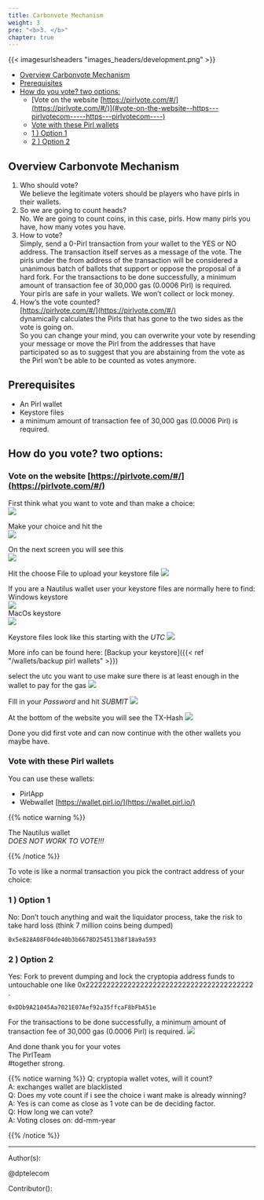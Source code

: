 ```yaml
---
title: Carbonvote Mechanism
weight: 3
pre: "<b>3. </b>"
chapter: true
---
```


{{< imagesurlsheaders "images_headers/development.png" >}}

- [Overview Carbonvote Mechanism](#overview-carbonvote-mechanism)
- [Prerequisites](#prerequisites)
- [How do you vote? two options:](#how-do-you-vote?-two-options-)
  * [Vote on the website [https://pirlvote.com/#/](https://pirlvote.com/#/)](#vote-on-the-website--https---pirlvotecom-----https---pirlvotecom----)
  * [Vote with these Pirl wallets](#vote-with-these-pirl-wallets)
  * [1 ) Option 1](#1---option-1)
  * [2 ) Option 2](#2---option-2)

## Overview Carbonvote Mechanism

1) Who should vote?  
We believe the legitimate voters should be players who have pirls in their wallets.  
2) So we are going to count heads?  
No. We are going to count coins, in this case, pirls. How many pirls you have, how many votes you have.  
3) How to vote?  
Simply, send a 0-Pirl transaction from your wallet to the YES or NO address. The transaction itself serves as a message of the vote. The pirls under the from address of the transaction will be considered a unanimous batch of ballots that support or oppose the proposal of a hard fork. For the transactions to be done successfully, a minimum amount of transaction fee of 30,000 gas (0.0006 Pirl) is required.  
Your pirls are safe in your wallets. We won’t collect or lock money.  
4) How’s the vote counted?  
[https://pirlvote.com/#/](https://pirlvote.com/#/)  
dynamically calculates the Pirls that has gone to the two sides as the vote is going on.  
So you can change your mind, you can overwrite your vote by resending your message or move the Pirl from the addresses that have participated so as to suggest that you are abstaining from the vote as the Pirl won’t be able to be counted as votes anymore.


## Prerequisites  
- An Pirl wallet
- Keystore files
- a minimum amount of transaction fee of 30,000 gas (0.0006 Pirl) is required.


## How do you vote? two options:  

### Vote on the website [https://pirlvote.com/#/](https://pirlvote.com/#/)  

First think what you want to vote and than make a choice:  
![](https://pirl.live/ipfs/QmPmjCSwnpnU7yaXradvQJq51LZhoeZiLheffZ4GU4ij75)  

Make your choice and hit the  
![](https://pirl.live/ipfs/QmbbgZMrLRvtKN5L15jSaqwxJ2WUHEuFuu4MBxcW9J31Th)  

On the next screen you will see this  
![](https://pirl.live/ipfs/QmePUGmodyFUf6FgLWrT92cm8S8s4r8ARYvU3t4ns5nMDU)  

Hit the choose File to upload your keystore file   ![](https://pirl.live/ipfs/QmaA9KDPV4TA2Z2FDd5WVRCLESkXDznB1xbCDnLjuL8y2N)  

If you are a Nautilus wallet user your keystore files are normally here to find:  
Windows keystore  
![](https://pirl.live/ipfs/Qmbgngc8SFTPXA6i2E8sh4XDXozCKQCU4gRnm5Fw3AWEep)  
MacOs keystore  
![](https://pirl.live/ipfs/QmdyRveKT2XcbguxKVpFr8U3xH1v4awtfamn11LeKn1tBj)

Keystore files look like this starting with the *UTC*   ![](https://pirl.live/ipfs/QmPxCotuSsSk5ZTBXDVS4c8sDn1aS1vUhrZtA1QQXendFF)  


More info can be found here:
[Backup your keystore]({{< ref "/wallets/backup pirl wallets" >}})  

select the utc you want to use make sure there is at least enough in the wallet to pay for the gas   ![](https://pirl.live/ipfs/Qmezp1Aqex56ji21gYox1xeo6txyLZGsBxhe4q5yXoUQ6P)  

Fill in your *Password* and hit *SUBMIT*    ![](https://pirl.live/ipfs/Qmezp1Aqex56ji21gYox1xeo6txyLZGsBxhe4q5yXoUQ6P)  

At the bottom of the website you will see the TX-Hash   ![](https://pirl.live/ipfs/QmbMM2JGgbiFPZGGaaqxLG3ic9xLFuUzqYBxAKp2b2Agu6)  

Done you did first vote and can now continue with the other wallets you maybe have.

### Vote with these Pirl wallets

You can use these wallets:
- PirlApp  
- Webwallet [https://wallet.pirl.io/](https://wallet.pirl.io/)  


{{% notice warning %}}

The Nautilus wallet  
*DOES NOT WORK TO VOTE!!!*  

{{% /notice %}}

To vote is like a normal transaction you pick the contract address of your choice:  
### 1 ) Option 1  
No: Don’t touch anything and wait the liquidator process,
take the risk to take hard loss (think 7 million coins being dumped)
```
0x5e828A08F04de40b3b6678D254513b8f18a9a593  
```
### 2 ) Option 2  
Yes: Fork to prevent dumping and lock the cryptopia address funds to untouchable one like 0x2222222222222222222222222222222222222222 .
```
0xDDb9A21045Aa7021E07Aef92a35ffcaF8bFbA51e
```
For the transactions to be done successfully, a minimum amount of transaction fee of 30,000 gas (0.0006 Pirl) is required.
![](https://pirl.live/ipfs/QmSogyYjufBmnXnRDWQ6xErY6eTV4v8dPRhn334qboTKco)  



And done thank you for your votes  
The PirlTeam  
#together strong.  



{{% notice warning %}}
Q: cryptopia wallet votes, will it count?  
A: exchanges wallet are blacklisted  
Q: Does my vote count if i see the choice i want make is already winning?  
A: Yes is can come as close as 1 vote can be de deciding factor.  
Q: How long we can vote?  
A: Voting closes on: dd-mm-year  

{{% /notice %}}  



---
Author(s):

@dptelecom

Contributor():
